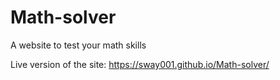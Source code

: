 # Math-solver
A website to test your math skills

Live version of the site: https://sway001.github.io/Math-solver/
